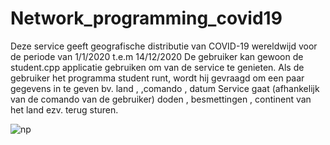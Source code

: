 # Network_programming_covid19
Deze service geeft geografische distributie van COVID-19 wereldwijd voor de periode van 1/1/2020 t.e.m 14/12/2020
De gebruiker kan gewoon de student.cpp applicatie gebruiken om van de service te genieten.
Als de gebruiker het programma student runt, wordt hij gevraagd om een paar gegevens in te geven bv. land , ,comando , datum 
Service gaat (afhankelijk van de comando van de gebruiker) doden , besmettingen , continent van het land ezv. terug sturen.

![np](https://user-images.githubusercontent.com/46653906/120383593-5c9e0c00-c325-11eb-95d8-3a320aed6ed7.png)
